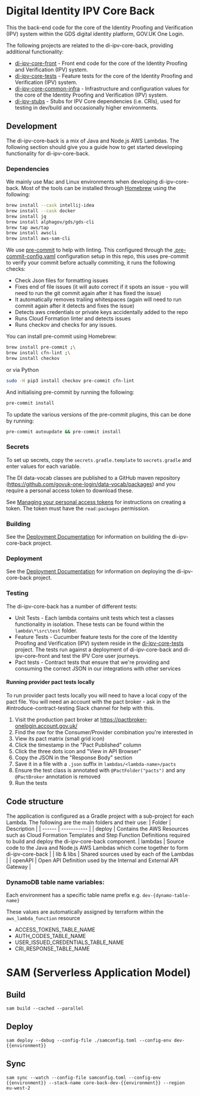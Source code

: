 # Digital Identity IPV Core Back

This the back-end code for the core of the Identity Proofing and Verification (IPV) system within the GDS digital identity platform, GOV.UK One Login.

The following projects are related to the di-ipv-core-back, providing additional functionality:
* [di-ipv-core-front](https://github.com/govuk-one-login/ipv-core-front) - Front end code for the core of the Identity Proofing and Verification (IPV) system.
* [di-ipv-core-tests](https://github.com/govuk-one-login/ipv-core-tests) - Feature tests for the core of the Identity Proofing and Verification (IPV) system.
* [di-ipv-core-common-infra](https://github.com/govuk-one-login/ipv-core-common-infra) - Infrastructure and configuration values for the core of the Identity Proofing and Verification (IPV) system.
* [di-ipv-stubs](https://github.com/govuk-one-login/ipv-stubs) - Stubs for IPV Core dependencies (i.e. CRIs), used for testing in dev/build and occasionally higher environments.

## Development
The di-ipv-core-back is a mix of Java and Node.js AWS Lambdas. The following section should give you a guide how to get started developing functionality for di-ipv-core-back.

### Dependencies
We mainly use Mac and Linux environments when developing di-ipv-core-back. Most of the tools can be installed through [Homebrew](https://brew.sh/) using the following:
```bash
brew install --cask intellij-idea
brew install --cask docker
brew install jq
brew install alphagov/gds/gds-cli
brew tap aws/tap
brew install awscli
brew install aws-sam-cli
```

We use [pre-commit](https://pre-commit.com/) to help with linting. This configured through the [.pre-commit-config.yaml](pre-commit-config.yaml) configuration setup in this repo, this uses pre-commit to verify your commit before actually commiting, it runs the following checks:
* Check Json files for formatting issues
* Fixes end of file issues (it will auto correct if it spots an issue - you will need to run the git commit again after it has fixed the issue)
* It automatically removes trailing whitespaces (again will need to run commit again after it detects and fixes the issue)
* Detects aws credentials or private keys accidentally added to the repo
* Runs Cloud Formation linter and detects issues
* Runs checkov and checks for any issues.

You can install pre-commit using Homebrew:
```bash
brew install pre-commit ;\
brew install cfn-lint ;\
brew install checkov
```

or via Python

```bash
sudo -H pip3 install checkov pre-commit cfn-lint
```

And initialising pre-commit by running the following:
```bash
pre-commit install
```

To update the various versions of the pre-commit plugins, this can be done by running:
```bash
pre-commit autoupdate && pre-commit install
```

### Secrets
To set up secrets, copy the `secrets.gradle.template` to `secrets.gradle` and enter values for each variable.

The DI data-vocab classes are published to a GitHub maven repository (https://github.com/govuk-one-login/data-vocab/packages)
and you require a personal access token to download these.

See [Managing your personal access tokens](https://docs.github.com/en/authentication/keeping-your-account-and-data-secure/managing-your-personal-access-tokens)
for instructions on creating a token. The token must have the `read:packages` permission.

### Building
See the [Deployment Documentation](deploy/README.md) for information on building the di-ipv-core-back project.

### Deployment
See the [Deployment Documentation](deploy/README.md) for information on deploying the di-ipv-core-back project.

### Testing
The di-ipv-core-back has a number of different tests:
* Unit Tests - Each lambda contains unit tests which test a classes functionality in isolation. These tests can be found within the `lambda\*\src\test` folder.
* Feature Tests - Cucumber feature tests for the core of the Identity Proofing and Verification (IPV) system reside in the [di-ipv-core-tests](https://github.com/govuk-one-login/ipv-core-tests) project. The tests run against a deployment of di-ipv-core-back and di-ipv-core-front and test the IPV Core user journeys.
* Pact tests - Contract tests that ensure that we're providing and consuming the correct JSON in our integrations with other services

#### Running provider pact tests locally
To run provider pact tests locally you will need to have a local copy of the pact file. You will need an account with the pact broker - ask in the #introduce-contract-testing Slack channel for help with this.
1. Visit the production pact broker at https://pactbroker-onelogin.account.gov.uk/
1. Find the row for the Consumer/Provider combination you're interested in
1. View its pact matrix (small grid icon)
1. Click the timestamp in the "Pact Published" column
1. Click the three dots icon and "View in API Browser"
1. Copy the JSON in the "Response Body" section
1. Save it in a file with a `.json` suffix in `lambdas/<lambda-name>/pacts`
1. Ensure the test class is annotated with `@PactFolder("pacts")` and any `@PactBroker` annotation is removed
1. Run the tests

## Code structure
The application is configured as a Gradle project with a sub-project for each Lambda. The following are the main folders and their use:
| Folder | Description |
| ------ | ----------- |
| deploy | Contains the AWS Resources such as Cloud Formation Templates and Step Function Definitions required to build and deploy the di-ipv-core-back component.
| lambdas | Source code to the Java and Node.js AWS Lambdas which come together to form di-ipv-core-back |
| lib & libs | Shared sources used by each of the Lambdas |
| openAPI | Open API Definition used by the Internal and External API Gateway |

### DynamoDB table name variables:
Each environment has a specific table name prefix e.g. `dev-{dynamo-table-name}`

These values are automatically assigned by terraform within the `aws_lambda_function` resource
* ACCESS_TOKENS_TABLE_NAME
* AUTH_CODES_TABLE_NAME
* USER_ISSUED_CREDENTIALS_TABLE_NAME
* CRI_RESPONSE_TABLE_NAME

# SAM (Serverless Application Model)
## Build
```
sam build --cached --parallel
```

## Deploy
```
sam deploy --debug --config-file ./samconfig.toml --config-env dev-{{environment}}
```

## Sync
```
sam sync --watch --config-file samconfig.toml --config-env {{environment}} --stack-name core-back-dev-{{environment}} --region eu-west-2
```
